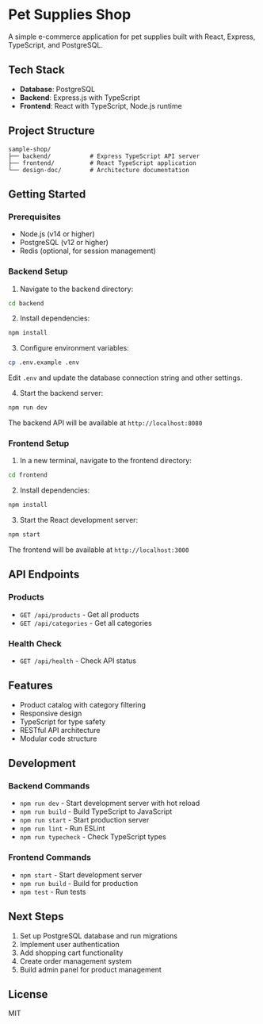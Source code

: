 # Pet Supplies Shop

A simple e-commerce application for pet supplies built with React, Express, TypeScript, and PostgreSQL.

## Tech Stack

- **Database**: PostgreSQL
- **Backend**: Express.js with TypeScript
- **Frontend**: React with TypeScript, Node.js runtime

## Project Structure

```
sample-shop/
├── backend/           # Express TypeScript API server
├── frontend/          # React TypeScript application
└── design-doc/        # Architecture documentation
```

## Getting Started

### Prerequisites

- Node.js (v14 or higher)
- PostgreSQL (v12 or higher)
- Redis (optional, for session management)

### Backend Setup

1. Navigate to the backend directory:
```bash
cd backend
```

2. Install dependencies:
```bash
npm install
```

3. Configure environment variables:
```bash
cp .env.example .env
```
Edit `.env` and update the database connection string and other settings.

4. Start the backend server:
```bash
npm run dev
```

The backend API will be available at `http://localhost:8080`

### Frontend Setup

1. In a new terminal, navigate to the frontend directory:
```bash
cd frontend
```

2. Install dependencies:
```bash
npm install
```

3. Start the React development server:
```bash
npm start
```

The frontend will be available at `http://localhost:3000`

## API Endpoints

### Products
- `GET /api/products` - Get all products
- `GET /api/categories` - Get all categories

### Health Check
- `GET /api/health` - Check API status

## Features

- Product catalog with category filtering
- Responsive design
- TypeScript for type safety
- RESTful API architecture
- Modular code structure

## Development

### Backend Commands
- `npm run dev` - Start development server with hot reload
- `npm run build` - Build TypeScript to JavaScript
- `npm run start` - Start production server
- `npm run lint` - Run ESLint
- `npm run typecheck` - Check TypeScript types

### Frontend Commands
- `npm start` - Start development server
- `npm run build` - Build for production
- `npm test` - Run tests

## Next Steps

1. Set up PostgreSQL database and run migrations
2. Implement user authentication
3. Add shopping cart functionality
4. Create order management system
5. Build admin panel for product management

## License

MIT